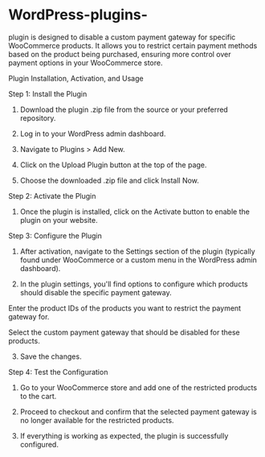 # WordPress-plugins-
plugin is designed to disable a custom payment gateway for specific WooCommerce products. It allows you to restrict certain payment methods based on the product being purchased, ensuring more control over payment options in your WooCommerce store.


Plugin Installation, Activation, and Usage

Step 1: Install the Plugin

1. Download the plugin .zip file from the source or your preferred repository.


2. Log in to your WordPress admin dashboard.


3. Navigate to Plugins > Add New.


4. Click on the Upload Plugin button at the top of the page.


5. Choose the downloaded .zip file and click Install Now.



Step 2: Activate the Plugin

1. Once the plugin is installed, click on the Activate button to enable the plugin on your website.



Step 3: Configure the Plugin

1. After activation, navigate to the Settings section of the plugin (typically found under WooCommerce or a custom menu in the WordPress admin dashboard).


2. In the plugin settings, you'll find options to configure which products should disable the specific payment gateway.

Enter the product IDs of the products you want to restrict the payment gateway for.

Select the custom payment gateway that should be disabled for these products.



3. Save the changes.



Step 4: Test the Configuration

1. Go to your WooCommerce store and add one of the restricted products to the cart.


2. Proceed to checkout and confirm that the selected payment gateway is no longer available for the restricted products.


3. If everything is working as expected, the plugin is successfully configured.
